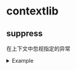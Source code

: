# contextlib

## suppress

在上下文中忽视指定的异常

<details>
<summary>Example</summary>

```python
import contextlib

with contextlib.suppress(RuntimeError):
    raise RuntimeError
```

</details>

